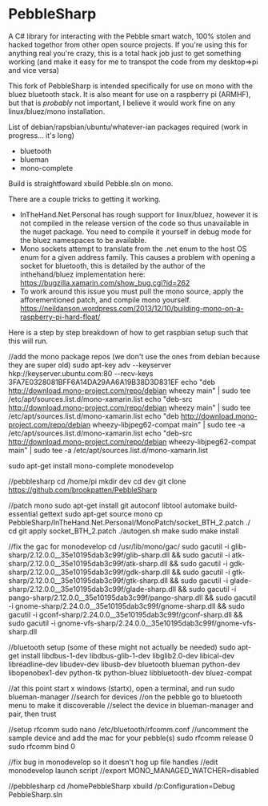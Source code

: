 PebbleSharp
===========

A C# library for interacting with the Pebble smart watch, 100% stolen and hacked togethor from other open source projects.
If you're using this for anything real you're crazy, this is a total hack job just to get something working (and make it easy for me to transpot the code from my desktop=>pi and vice versa)

This fork of PebbleSharp is intended specifically for use on mono with the bluez bluetooth stack.
It is also meant for use on a raspberry pi (ARMHF), but that is *probably* not important, I believe it would work fine on any linux/bluez/mono installation.

List of debian/rapsbian/ubuntu/whatever-ian packages required (work in progress... it's long)
* bluetooth
* blueman
* mono-complete

Build is straightfoward xbuild Pebble.sln on mono.

There are a couple tricks to getting it working.
* InTheHand.Net.Personal has rough support for linux/bluez, however it is not compiled in the release version of the code so thus unavailable in the nuget package.  You need to compile it yourself in debug mode for the bluez namespaces to be available.
* Mono sockets attempt to translate from the .net enum to the host OS enum for a given address family.  This causes a problem with opening a socket for bluetooth, this is detailed by the author of the inthehand/bluez implementation here: https://bugzilla.xamarin.com/show_bug.cgi?id=262
* To work around this issue you must pull the mono source, apply the afforementioned patch, and compile mono yourself. https://neildanson.wordpress.com/2013/12/10/building-mono-on-a-raspberry-pi-hard-float/


Here is a step by step breakdown of how to get raspbian setup such that this will run.


//add the mono package repos (we don't use the ones from debian because they are super old)
sudo apt-key adv --keyserver hkp://keyserver.ubuntu.com:80 --recv-keys 3FA7E0328081BFF6A14DA29AA6A19B38D3D831EF
echo "deb http://download.mono-project.com/repo/debian wheezy main" | sudo tee /etc/apt/sources.list.d/mono-xamarin.list
echo "deb-src http://download.mono-project.com/repo/debian wheezy main" | sudo tee /etc/apt/sources.list.d/mono-xamarin.list
echo "deb http://download.mono-project.com/repo/debian wheezy-libjpeg62-compat main" | sudo tee -a /etc/apt/sources.list.d/mono-xamarin.list
echo "deb-src http://download.mono-project.com/repo/debian wheezy-libjpeg62-compat main" | sudo tee -a /etc/apt/sources.list.d/mono-xamarin.list

sudo apt-get install mono-complete monodevelop

//pebblesharp
cd /home/pi
mkdir dev
cd dev
git clone https://github.com/brookpatten/PebbleSharp

//patch mono
sudo apt-get install git autoconf libtool automake build-essential gettext
sudo apt-get source mono
cp PebbleSharp/InTheHand.Net.Personal/MonoPatch/socket_BTH_2.patch ./<mono>
cd <mono>
git apply socket_BTH_2.patch
./autogen.sh
make
sudo make install

//fix the gac for monodevelop
cd /usr/lib/mono/gac/
sudo gacutil -i glib-sharp/2.12.0.0__35e10195dab3c99f/glib-sharp.dll &&
sudo gacutil -i atk-sharp/2.12.0.0__35e10195dab3c99f/atk-sharp.dll &&
sudo gacutil -i gdk-sharp/2.12.0.0__35e10195dab3c99f/gdk-sharp.dll &&
sudo gacutil -i gtk-sharp/2.12.0.0__35e10195dab3c99f/gtk-sharp.dll &&
sudo gacutil -i glade-sharp/2.12.0.0__35e10195dab3c99f/glade-sharp.dll &&
sudo gacutil -i pango-sharp/2.12.0.0__35e10195dab3c99f/pango-sharp.dll &&
sudo gacutil -i gnome-sharp/2.24.0.0__35e10195dab3c99f/gnome-sharp.dll && 
sudo gacutil -i gconf-sharp/2.24.0.0__35e10195dab3c99f/gconf-sharp.dll &&
sudo gacutil -i gnome-vfs-sharp/2.24.0.0__35e10195dab3c99f/gnome-vfs-sharp.dll

//bluetooth setup (some of these might not actually be needed)
sudo apt-get install libdbus-1-dev libdbus-glib-1-dev libglib2.0-dev libical-dev libreadline-dev libudev-dev libusb-dev bluetooth blueman python-dev libopenobex1-dev python-tk python-bluez libbluetooth-dev bluez-compat

//at this point start x windows (startx), open a terminal, and run sudo blueman-manager
//search for devices
//on the pebble go to bluetooth menu to make it discoverable
//select the device in blueman-manager and pair, then trust

//setup rfcomm
sudo nano /etc/bluetooth/rfcomm.conf
//uncomment the sample device and add the mac for your pebble(s)
sudo rfcomm release 0
sudo rfcomm bind 0

//fix bug in monodevelop so it doesn't hog up file handles
//edit monodevelop launch script
//export MONO_MANAGED_WATCHER=disabled

//pebblesharp
cd /homePebbleSharp
xbuild /p:Configuration=Debug PebbleSharp.sln
